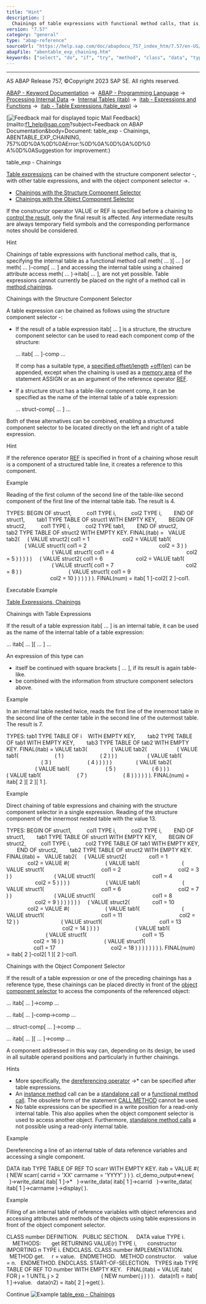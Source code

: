 ```yaml
---
title: "Hint"
description: |
  Chainings of table expressions with functional method calls, that is, specifying the internal table as a functional method call meth( ... ) ...  or meth( ... )-comp ...  and accessing the internal table using a chained attribute access meth( ... )->itab ... , are not yet possible. Table
version: "7.57"
category: "general"
type: "abap-reference"
sourceUrl: "https://help.sap.com/doc/abapdocu_757_index_htm/7.57/en-US/abentable_exp_chaining.htm"
abapFile: "abentable_exp_chaining.htm"
keywords: ["select", "do", "if", "try", "method", "class", "data", "types", "internal-table", "field-symbol", "abentable", "exp", "chaining"]
---
```


* * *

AS ABAP Release 757, ©Copyright 2023 SAP SE. All rights reserved.

[ABAP - Keyword Documentation](https://help.sap.com/doc/abapdocu_757_index_htm/7.57/en-US/abenabap.htm) →  [ABAP - Programming Language](https://help.sap.com/doc/abapdocu_757_index_htm/7.57/en-US/abenabap_reference.htm) →  [Processing Internal Data](https://help.sap.com/doc/abapdocu_757_index_htm/7.57/en-US/abenabap_data_working.htm) →  [Internal Tables (itab)](https://help.sap.com/doc/abapdocu_757_index_htm/7.57/en-US/abenitab.htm) →  [itab - Expressions and Functions](https://help.sap.com/doc/abapdocu_757_index_htm/7.57/en-US/abentable_processing_expr_func.htm) →  [itab - Table Expressions (table\_exp)](https://help.sap.com/doc/abapdocu_757_index_htm/7.57/en-US/abentable_expressions.htm) → 

 [![](Mail.gif?object=Mail.gif&sap-language=EN "Feedback mail for displayed topic") Mail Feedback](mailto:f1_help@sap.com?subject=Feedback on ABAP Documentation&body=Document: table_exp - Chainings, ABENTABLE_EXP_CHAINING, 757%0D%0A%0D%0AError:%0D%0A%0D%0A%0D%0
A%0D%0ASuggestion for improvement:)

table\_exp - Chainings

[Table expressions](https://help.sap.com/doc/abapdocu_757_index_htm/7.57/en-US/abentable_expressions.htm) can be chained with the structure component selector \-, with other table expressions, and with the object component selector \->.

-   [Chainings with the Structure Component Selector](#abentable-exp-chaining-1-------chainings-with-table-expressions---@ITOC@@ABENTABLE_EXP_CHAINING_2)
-   [Chainings with the Object Component Selector](#@@ITOC@@ABENTABLE_EXP_CHAINING_3)

If the constructor operator VALUE or REF is specified before a chaining to [control the result](https://help.sap.com/doc/abapdocu_757_index_htm/7.57/en-US/abentable_exp_result.htm), only the final result is affected. Any intermediate results are always temporary field symbols and the corresponding performance notes should be considered.

Hint

Chainings of table expressions with functional method calls, that is, specifying the internal table as a functional method call meth( ... )\[ ... \] or meth( ... )-comp\[ ... \] and accessing the internal table using a chained attribute access meth( ... )->itab\[ ... \], are not yet possible. Table expressions cannot currently be placed on the right of a method call in [method chainings](https://help.sap.com/doc/abapdocu_757_index_htm/7.57/en-US/abenmethod_chaining_glosry.htm "Glossary Entry").

Chainings with the Structure Component Selector   

A table expression can be chained as follows using the structure component selector \-:

-   If the result of a table expression itab\[ ... \] is a structure, the structure component selector can be used to read each component comp of the structure:
    
    ... itab\[ ... \]-comp ...
    
    If comp has a suitable type, a [specified offset/length](https://help.sap.com/doc/abapdocu_757_index_htm/7.57/en-US/abenoffset_length_specific_glosry.htm "Glossary Entry") [+off(len)](https://help.sap.com/doc/abapdocu_757_index_htm/7.57/en-US/abenoffset_length.htm) can be appended, except when the chaining is used as a [memory area](https://help.sap.com/doc/abapdocu_757_index_htm/7.57/en-US/abapassign_mem_area_writable_exp.htm) of the statement ASSIGN or as an argument of the reference operator [REF](https://help.sap.com/doc/abapdocu_757_index_htm/7.57/en-US/abentable_exp_result.htm).
    
-   If a structure struct has a table-like component comp, it can be specified as the name of the internal table of a table expression:
    
    ... struct-comp\[ ... \] ...
    

Both of these alternatives can be combined, enabling a structured component selector to be located directly on the left and right of a table expression.

Hint

If the reference operator [REF](https://help.sap.com/doc/abapdocu_757_index_htm/7.57/en-US/abenconstructor_expression_ref.htm) is specified in front of a chaining whose result is a component of a structured table line, it creates a reference to this component.

Example

Reading of the first column of the second line of the table-like second component of the first line of the internal table itab. The result is 4.

TYPES: BEGIN OF struct1,
         col1 TYPE i,
         col2 TYPE i,
       END OF struct1,
       tab1 TYPE TABLE OF struct1 WITH EMPTY KEY,
       BEGIN OF struct2,
         col1 TYPE i,
         col2 TYPE tab1,
       END OF struct2,
       tab2 TYPE TABLE OF struct2 WITH EMPTY KEY.
FINAL(itab) =
  VALUE tab2(
    ( VALUE struct2( col1 = 1
                     col2 = VALUE tab1(
                              ( VALUE struct1( col1 = 2
                                               col2 = 3 ) )
                              ( VALUE struct1( col1 = 4
                                               col2 = 5 ) ) ) ) )
    ( VALUE struct2( col1 = 6
                     col2 = VALUE tab1(
                              ( VALUE struct1( col1 = 7
                                               col2 = 8 ) )
                              ( VALUE struct1( col1 = 9
                                               col2 = 10 ) ) ) ) ) ).
FINAL(num) = itab\[ 1 \]-col2\[ 2 \]-col1.

Executable Example

[Table Expressions, Chainings](https://help.sap.com/doc/abapdocu_757_index_htm/7.57/en-US/abentable_exp_chaining_abexa.htm)

Chainings with Table Expressions   

If the result of a table expression itab\[ ... \] is an internal table, it can be used as the name of the internal table of a table expression:

... itab\[ ... \]\[ ... \] ...

An expression of this type can

-   itself be continued with square brackets \[ ... \], if its result is again table-like.
-   be combined with the information from structure component selectors above.

Example

In an internal table nested twice, reads the first line of the innermost table in the second line of the center table in the second line of the outermost table. The result is 7.

TYPES: tab1 TYPE TABLE OF i    WITH EMPTY KEY,
       tab2 TYPE TABLE OF tab1 WITH EMPTY KEY,
       tab3 TYPE TABLE OF tab2 WITH EMPTY KEY.
FINAL(itab) = VALUE tab3(
               ( VALUE tab2(
                   ( VALUE tab1(
                       ( 1 )
                       ( 2 ) ) )
                   ( VALUE tab1(
                       ( 3 )
                       ( 4 ) ) ) ) )
               ( VALUE tab2(
                   ( VALUE tab1(
                       ( 5 )
                       ( 6 ) ) )
                   ( VALUE tab1(
                       ( 7 )
                       ( 8 ) ) ) ) ) ).
FINAL(num) = itab\[ 2 \]\[ 2 \]\[ 1 \].

Example

Direct chaining of table expressions and chaining with the structure component selector in a single expression. Reading of the structure component of the innermost nested table with the value 13.

TYPES: BEGIN OF struct1,
         col1 TYPE i,
         col2 TYPE i,
       END OF struct1,
       tab1 TYPE TABLE OF struct1 WITH EMPTY KEY,
       BEGIN OF struct2,
         col1 TYPE i,
         col2 TYPE TABLE OF tab1 WITH EMPTY KEY,
       END OF struct2,
       tab2 TYPE TABLE OF struct2 WITH EMPTY KEY.
FINAL(itab) =
  VALUE tab2(
    ( VALUE struct2(
              col1 = 1
              col2 = VALUE #(
                       ( VALUE tab1(
                           ( VALUE struct1(
                                     col1 = 2
                                     col2 = 3 ) )
                           ( VALUE struct1(
                                     col1 = 4
                                     col2 = 5 ) ) ) )
                       ( VALUE tab1(
                           ( VALUE struct1(
                                     col1 = 6
                                     col2 = 7 ) )
                           ( VALUE struct1(
                                     col1 = 8
                                     col2 = 9 ) ) ) ) ) ) )
    ( VALUE struct2(
              col1 = 10
              col2 = VALUE #(
                       ( VALUE tab1(
                           ( VALUE struct1(
                                     col1 = 11
                                     col2 = 12 ) )
                           ( VALUE struct1(
                                     col1 = 13
                                     col2 = 14 ) ) ) )
                       ( VALUE tab1(
                          ( VALUE struct1(
                                    col1 = 15
                                    col2 = 16 ) )
                          ( VALUE struct1(
                                    col1 = 17
                                    col2 = 18 ) ) ) ) ) ) ) ).
FINAL(num) = itab\[ 2 \]-col2\[ 1 \]\[ 2 \]-col1.

Chainings with the Object Component Selector   

If the result of a table expression or one of the preceding chainings has a reference type, these chainings can be placed directly in front of the [object component selector](https://help.sap.com/doc/abapdocu_757_index_htm/7.57/en-US/abenobject_component_select_glosry.htm "Glossary Entry") to access the components of the referenced object:

... itab\[ ... \]->comp ...

... itab\[ ... \]-comp->comp ...

... struct-comp\[ ... \]->comp ...

... itab\[ ... \]\[ ... \]->comp ...

A component addressed in this way can, depending on its design, be used in all suitable operand positions and particularly in further chainings.

Hints

-   More specifically, the [dereferencing operator](https://help.sap.com/doc/abapdocu_757_index_htm/7.57/en-US/abendereferencing_operat_glosry.htm "Glossary Entry") \->\* can be specified after table expressions.
-   An [instance method](https://help.sap.com/doc/abapdocu_757_index_htm/7.57/en-US/abeninstance_method_glosry.htm "Glossary Entry") call can be a [standalone call](https://help.sap.com/doc/abapdocu_757_index_htm/7.57/en-US/abapcall_method_static_short.htm) or a [functional method call](https://help.sap.com/doc/abapdocu_757_index_htm/7.57/en-US/abapcall_method_functional.htm). The obsolete form of the statement [CALL METHOD](https://help.sap.com/doc/abapdocu_757_index_htm/7.57/en-US/abapcall_method_static.htm) cannot be used.
-   No table expressions can be specified in a write position for a read-only internal table. This also applies when the object component selector is used to access another object. Furthermore, [standalone method calls](https://help.sap.com/doc/abapdocu_757_index_htm/7.57/en-US/abapcall_method_static_short.htm) a not possible using a read-only internal table.

Example

Dereferencing a line of an internal table of data reference variables and accessing a single component.

DATA itab TYPE TABLE OF REF TO scarr WITH EMPTY KEY.
itab = VALUE #( ( NEW scarr( carrid = 'XX' carrname = 'YYYY' ) ) ).
cl\_demo\_output=>new(
  )->write\_data( itab\[ 1 \]->\*
  )->write\_data( itab\[ 1 \]->carrid
  )->write\_data( itab\[ 1 \]->carrname )->display( ).

Example

Filling of an internal table of reference variables with object references and accessing attributes and methods of the objects using table expressions in front of the object component selector.

CLASS number DEFINITION.
  PUBLIC SECTION.
    DATA value TYPE i.
    METHODS:
      get RETURNING VALUE(r) TYPE i,
      constructor IMPORTING n TYPE i.
ENDCLASS.
CLASS number IMPLEMENTATION.
  METHOD get.
    r = value.
  ENDMETHOD.
  METHOD constructor.
    value = n.
  ENDMETHOD.
ENDCLASS.
START-OF-SELECTION.
  TYPES itab TYPE TABLE OF REF TO number WITH EMPTY KEY.
  FINAL(itab) = VALUE itab( FOR j = 1 UNTIL j > 2
                           ( NEW number( j ) ) ).
  data(n1) = itab\[ 1 \]->value.
  data(n2) = itab\[ 2 \]->get( ).

Continue
![Example](exa.gif "Example") [table\_exp - Chainings](https://help.sap.com/doc/abapdocu_757_index_htm/7.57/en-US/abentable_exp_chaining_abexa.htm)